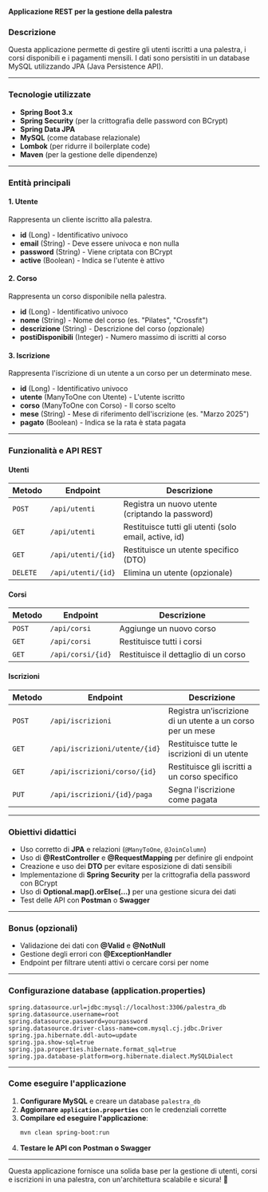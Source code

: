 **Applicazione REST per la gestione della palestra**

### **Descrizione**
Questa applicazione permette di gestire gli utenti iscritti a una palestra, i corsi disponibili e i pagamenti mensili. I dati sono persistiti in un database MySQL utilizzando JPA (Java Persistence API).

---

### **Tecnologie utilizzate**
- **Spring Boot 3.x**
- **Spring Security** (per la crittografia delle password con BCrypt)
- **Spring Data JPA**
- **MySQL** (come database relazionale)
- **Lombok** (per ridurre il boilerplate code)
- **Maven** (per la gestione delle dipendenze)

---

### **Entità principali**

#### **1. Utente**
Rappresenta un cliente iscritto alla palestra.

- **id** (Long) - Identificativo univoco
- **email** (String) - Deve essere univoca e non nulla
- **password** (String) - Viene criptata con BCrypt
- **active** (Boolean) - Indica se l'utente è attivo

#### **2. Corso**
Rappresenta un corso disponibile nella palestra.

- **id** (Long) - Identificativo univoco
- **nome** (String) - Nome del corso (es. "Pilates", "Crossfit")
- **descrizione** (String) - Descrizione del corso (opzionale)
- **postiDisponibili** (Integer) - Numero massimo di iscritti al corso

#### **3. Iscrizione**
Rappresenta l'iscrizione di un utente a un corso per un determinato mese.

- **id** (Long) - Identificativo univoco
- **utente** (ManyToOne con Utente) - L'utente iscritto
- **corso** (ManyToOne con Corso) - Il corso scelto
- **mese** (String) - Mese di riferimento dell'iscrizione (es. "Marzo 2025")
- **pagato** (Boolean) - Indica se la rata è stata pagata

---

### **Funzionalità e API REST**

#### **Utenti**
| Metodo | Endpoint | Descrizione |
|--------|-------------|-------------|
| `POST` | `/api/utenti` | Registra un nuovo utente (criptando la password) |
| `GET` | `/api/utenti` | Restituisce tutti gli utenti (solo email, active, id) |
| `GET` | `/api/utenti/{id}` | Restituisce un utente specifico (DTO) |
| `DELETE` | `/api/utenti/{id}` | Elimina un utente (opzionale) |

#### **Corsi**
| Metodo | Endpoint | Descrizione |
|--------|-------------|-------------|
| `POST` | `/api/corsi` | Aggiunge un nuovo corso |
| `GET` | `/api/corsi` | Restituisce tutti i corsi |
| `GET` | `/api/corsi/{id}` | Restituisce il dettaglio di un corso |

#### **Iscrizioni**
| Metodo | Endpoint | Descrizione |
|--------|-------------|-------------|
| `POST` | `/api/iscrizioni` | Registra un’iscrizione di un utente a un corso per un mese |
| `GET` | `/api/iscrizioni/utente/{id}` | Restituisce tutte le iscrizioni di un utente |
| `GET` | `/api/iscrizioni/corso/{id}` | Restituisce gli iscritti a un corso specifico |
| `PUT` | `/api/iscrizioni/{id}/paga` | Segna l'iscrizione come pagata |

---

### **Obiettivi didattici**
- Uso corretto di **JPA** e relazioni (`@ManyToOne`, `@JoinColumn`)
- Uso di **@RestController** e **@RequestMapping** per definire gli endpoint
- Creazione e uso dei **DTO** per evitare esposizione di dati sensibili
- Implementazione di **Spring Security** per la crittografia della password con BCrypt
- Uso di **Optional.map().orElse(...)** per una gestione sicura dei dati
- Test delle API con **Postman** o **Swagger**

---

### **Bonus (opzionali)**
- Validazione dei dati con **@Valid** e **@NotNull**
- Gestione degli errori con **@ExceptionHandler**
- Endpoint per filtrare utenti attivi o cercare corsi per nome

---

### **Configurazione database (application.properties)**
```properties
spring.datasource.url=jdbc:mysql://localhost:3306/palestra_db
spring.datasource.username=root
spring.datasource.password=yourpassword
spring.datasource.driver-class-name=com.mysql.cj.jdbc.Driver
spring.jpa.hibernate.ddl-auto=update
spring.jpa.show-sql=true
spring.jpa.properties.hibernate.format_sql=true
spring.jpa.database-platform=org.hibernate.dialect.MySQLDialect
```

---

### **Come eseguire l'applicazione**
1. **Configurare MySQL** e creare un database `palestra_db`
2. **Aggiornare `application.properties`** con le credenziali corrette
3. **Compilare ed eseguire l'applicazione**:
   ```sh
   mvn clean spring-boot:run
   ```
4. **Testare le API con Postman o Swagger**

---

Questa applicazione fornisce una solida base per la gestione di utenti, corsi e iscrizioni in una palestra, con un'architettura scalabile e sicura! 🚀

